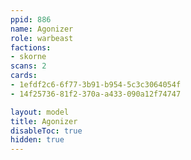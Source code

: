 ```yaml
---
ppid: 886
name: Agonizer
role: warbeast
factions:
- skorne
scans: 2
cards:
- 1efdf2c6-6f77-3b91-b954-5c3c3064054f
- 14f25736-81f2-370a-a433-090a12f74747

layout: model
title: Agonizer
disableToc: true
hidden: true
---
```

